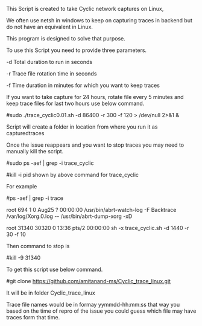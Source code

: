 This Script is created to take Cyclic network captures on Linux, 

We often use netsh in windows to keep on capturing traces in backend but do not have an equivalent in Linux. 

This program is designed to solve that purpose. 

To use this Script you need to provide three parameters. 

-d Total duration to run in seconds

-r Trace file rotation time in seconds

-f Time duration in minutes for which you want to keep traces

If you want to take capture for 24 hours, rotate file every 5 minutes and keep trace files for last two hours use below command.


#sudo ./trace_cyclic0.01.sh -d 86400 -r 300 -f 120 > /dev/null 2>&1 &

Script will create a folder in location from where you run it as capturedtraces

Once the issue reappears and you want to stop traces you may need to manually kill the script.

#sudo ps -aef | grep -i trace_cyclic

#kill -i pid shown by above command for trace_cyclic



For example

#ps -aef | grep -i trace

root       694     1  0 Aug25 ?        00:00:00 /usr/bin/abrt-watch-log -F Backtrace /var/log/Xorg.0.log -- /usr/bin/abrt-dump-xorg -xD

root     31340 30320  0 13:36 pts/2    00:00:00 sh -x trace_cyclic.sh -d 1440 -r 30 -f 10

Then command to stop is 

#kill -9 31340

To get this script use below command. 

 #git clone https://github.com/amitanand-ms/Cyclic_trace_linux.git
 
 It will be in folder Cyclic_trace_linux

Trace file names would be in formay yymmdd-hh:mm:ss that way you based on the time of repro of the issue you could guess which file may have traces form that time. 

